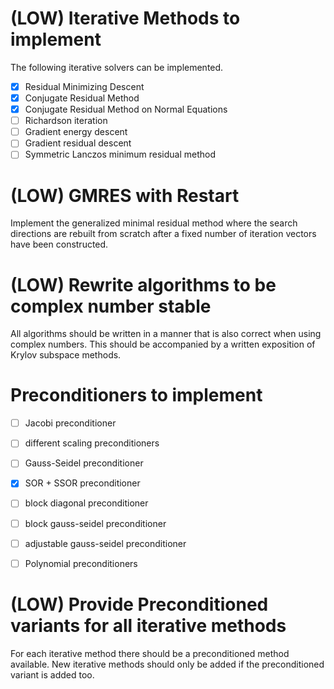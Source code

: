   
  
# (LOW) Iterative Methods to implement
  
The following iterative solvers can be implemented.
  - [x] Residual Minimizing Descent
  - [x] Conjugate Residual Method 
  - [x] Conjugate Residual Method on Normal Equations
  - [ ] Richardson iteration 
  - [ ] Gradient energy descent 
  - [ ] Gradient residual descent 
  - [ ] Symmetric Lanczos minimum residual method 

# (LOW) GMRES with Restart 

Implement the generalized minimal residual method
where the search directions are rebuilt from scratch
after a fixed number of iteration vectors have 
been constructed.

# (LOW) Rewrite algorithms to be complex number stable 
  
All algorithms should be written in a manner 
that is also correct when using complex numbers. 
This should be accompanied by a written exposition
of Krylov subspace methods.


  
# Preconditioners to implement 

  - [ ] Jacobi preconditioner 
  - [ ] different scaling preconditioners
  - [ ] Gauss-Seidel preconditioner
  - [x] SOR + SSOR preconditioner 
  - [ ] block diagonal preconditioner 
  - [ ] block gauss-seidel preconditioner 
  - [ ] adjustable gauss-seidel preconditioner 
  - [ ] Polynomial preconditioners 
  

# (LOW) Provide Preconditioned variants for all iterative methods
  
For each iterative method there should be a preconditioned 
method available. New iterative methods should only be added
if the preconditioned variant is added too.
  

  
    
    
  
  
  
  
  
  
